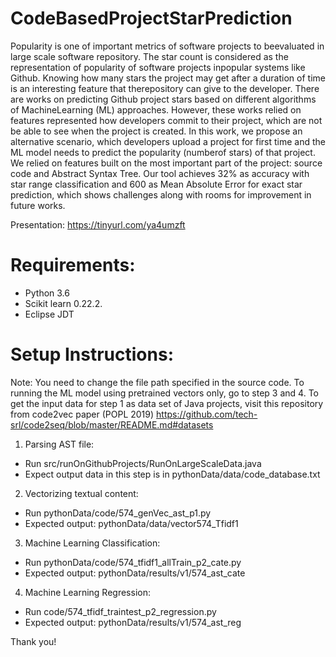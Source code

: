 # CodeBasedProjectStarPrediction
Popularity is one of important metrics of software projects to beevaluated in large scale software repository. The star count is considered as the representation of popularity of software projects inpopular systems like Github. Knowing how many stars the project may get after a duration of time is an interesting feature that therepository can give to the developer. There are works on predicting Github project stars based on different algorithms of MachineLearning (ML) approaches. However, these works relied on features represented how developers commit to their project, which are not be able to see when the project is created. In this work, we propose an alternative scenario, which developers upload a project for first time and the ML model needs to predict the popularity (numberof stars) of that project. We relied on features built on the most important part of the project: source code and Abstract Syntax Tree. Our tool achieves 32% as accuracy with star range classification and 600 as Mean Absolute Error for exact star prediction, which shows challenges along with rooms for improvement in future works.

Presentation: https://tinyurl.com/ya4umzft

# Requirements:
- Python 3.6
- Scikit learn 0.22.2.
- Eclipse JDT

# Setup Instructions:
Note: You need to change the file path specified in the source code. To running the ML model using pretrained vectors only, go to step 3 and 4. To get the input data for step 1 as data set of Java projects, visit this repository from code2vec paper (POPL 2019) https://github.com/tech-srl/code2seq/blob/master/README.md#datasets

1. Parsing AST file:
- Run src/runOnGithubProjects/RunOnLargeScaleData.java
- Expect output data in this step is in pythonData/data/code_database.txt
2. Vectorizing textual content:
- Run pythonData/code/574_genVec_ast_p1.py
- Expected output: pythonData/data/vector574_Tfidf1
3. Machine Learning Classification:
- Run pythonData/code/574_tfidf1_allTrain_p2_cate.py
- Expected output: pythonData/results/v1/574_ast_cate
4. Machine Learning Regression:
- Run code/574_tfidf_traintest_p2_regression.py
- Expected output: pythonData/results/v1/574_ast_reg

Thank you!

